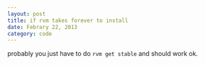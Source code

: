 ```yaml
---
layout: post
title: if rvm takes forever to install
date: Febrary 22, 2013
category: code
---
```


probably you just have to do `rvm get stable` and should work ok.
